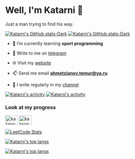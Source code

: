 # Well, I'm Katarni 🦄
Just a man trying to find his way.

[![Katarni's GitHub stats-Dark](https://github-readme-stats.vercel.app/api?username=Katarni\&show_icons=true\&theme=dark#gh-dark-mode-only)](https://github.com/Katarni/github-readme-stats#responsive-card-theme#gh-dark-mode-only)
[![Katarni's GitHub stats-Dark](https://github-readme-stats.vercel.app/api?username=Katarni\&show_icons=true\&theme=light#gh-light-mode-only)](https://github.com/Katarni/github-readme-stats#responsive-card-theme#gh-light-mode-only)


- 🌱 I’m currently learning **sport programming**

- 📨 Write to me on [telegram](https://t.me/Katarni)

- 🌐 Visit my [website](https://katarni.me)

- 📫 Send me email **ahmetzianov.temur@ya.ru**

- 📝 I write regularly in my [channel](https://t.me/+q0oHX43KUvk2NTUy)

[![Katarni's activity](https://github-readme-streak-stats.herokuapp.com/?user=Katarni&theme=dark#gh-dark-mode-only)](https://github-readme-streak-stats.herokuapp.com/?user=Katarni&theme=dark#gh-dark-mode-only)
[![Katarni's activity](https://github-readme-streak-stats.herokuapp.com/?user=Katarni&theme=light#gh-light-mode-only)](https://github-readme-streak-stats.herokuapp.com/?user=Katarni&theme=light#gh-light-mode-only)

<h3 align="left">Look at my progress</h3>
<p align="left">
<a href="https://codeforces.com/profile/katarni" target="blank"><img align="center" src="https://raw.githubusercontent.com/rahuldkjain/github-profile-readme-generator/master/src/images/icons/Social/codeforces.svg" alt="katarni" height="30" width="40" /></a>
<a href="https://www.leetcode.com/katarni" target="blank"><img align="center" src="https://raw.githubusercontent.com/rahuldkjain/github-profile-readme-generator/master/src/images/icons/Social/leet-code.svg" alt="katarni" height="30" width="40" /></a>
</p>

[![LeetCode Stats](https://leetcard.jacoblin.cool/Katarni?extension=activity)](https://leetcard.jacoblin.cool/Katarni?extension=activity)

[![Katarni's top langs](https://github-readme-stats.vercel.app/api/top-langs?username=katarni&show_icons=true&locale=en&layout=compact&theme=dark#gh-dark-mode-only)](https://github-readme-stats.vercel.app/api/top-langs?username=katarni&show_icons=true&locale=en&layout=compact&theme=dark#gh-dark-mode-only)

[![Katarni's top langs](https://github-readme-stats.vercel.app/api/top-langs?username=katarni&show_icons=true&locale=en&layout=compact&theme=light#gh-light-mode-only)](https://github-readme-stats.vercel.app/api/top-langs?username=katarni&show_icons=true&locale=en&layout=compact&theme=light#gh-light-mode-only)
